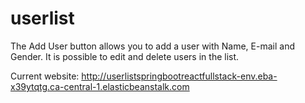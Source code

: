 # userlist

The Add User button allows you to add a user with Name, E-mail and Gender. 
It is possible to edit and delete users in the list.

Current website: http://userlistspringbootreactfullstack-env.eba-x39ytqtg.ca-central-1.elasticbeanstalk.com
